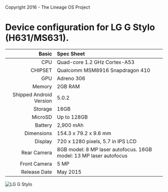 Copyright 2016 - The Lineage OS Project

Device configuration for LG G Stylo (H631/MS631).
=====================================

Basic   | Spec Sheet
-------:|:-------------------------
CPU     | Quad-core 1.2 GHz Cortex-A53
CHIPSET | Qualcomm MSM8916 Snapdragon 410
GPU     | Adreno 306
Memory  | 2GB RAM
Shipped Android Version | 5.0.2
Storage | 16GB
MicroSD | Up to 128GB
Battery | 2,900 mAh
Dimensions | 154.3 x 79.2 x 9.6 mm
Display | 720 x 1280 pixels, 5.7 in IPS LCD
Rear Camera  | 8GB model: 8 MP laser autofocus. 16GB model: 13 MP laser autofocus
Front Camera | 5 MP
Release Date | May 2015


![LG G Stylo](https://www.metropcs.com/content/dam/mpcs/images/vanitypages/lg-g-stylo/LG_Stylo_device@2x.png "LG G Stylo")
